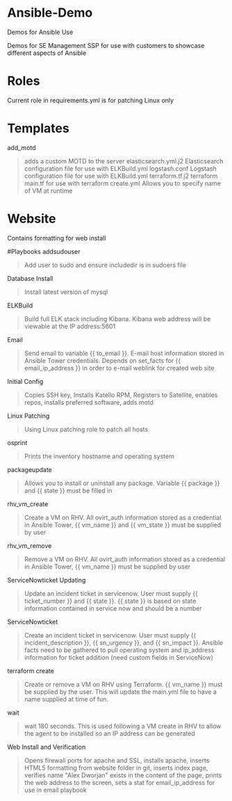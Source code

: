 # Ansible-Demo
Demos for Ansible Use

Demos for SE Management SSP for use with customers to showcase different aspects of Ansible

# Roles
Current role in requirements.yml is for patching Linux only

# Templates
add_motd
>adds a custom MOTD to the server
elasticsearch.yml.j2
>Elasticsearch configuration file for use with ELKBuild.yml
logstash.conf
>Logstash configuration file for use with ELKBuild.yml
terraform.tf.j2
>terraform main.tf for use with terraform create.yml Allows you to specify name of VM at runtime

# Website
Contains formatting for web install

#Playbooks
addsudouser
>Add user to sudo and ensure includedir is in sudoers file

Database Install
>Install latest version of mysql

ELKBuild
>Build full ELK stack including Kibana. Kibana web address will be viewable at the IP address:5601

Email
>Send email to variable {{ to_email }}. E-mail host information stored in Ansible Tower credentials. Depends on set_facts for {{ email_ip_address }} in order to e-mail weblink for created web site

Initial Config
>Copies SSH key, Installs Katello RPM, Registers to Satellite, enables repos, installs preferred software, adds motd

Linux Patching
>Using Linux patching role to patch all hosts

osprint
>Prints the inventory hostname and operating system

packageupdate
>Allows you to install or uninstall any package. Variable {{ package }} and {{ state }} must be filled in

rhv_vm_create
>Create a VM on RHV. All ovirt_auth information stored as a credential in Ansible Tower, {{ vm_name }} and {{ vm_state }} must be supplied by user

rhv_vm_remove
>Remove a VM on RHV. All ovirt_auth information stored as a credential in Ansible Tower, {{ vm_name }} must be supplied by user

ServiceNowticket Updating
> Update an incident ticket in servicenow. User must supply {{ ticket_number }} and {{ state }}. {{ state }} is based on state information contained in service now and should be a number

ServiceNowticket
> Create an incident ticket in servicenow. User must supply {{ incident_description }}, {{ sn_urgency }}, and {{ sn_impact }}. Ansible facts need to be gathered to pull operating system and ip_address information for ticket addition (need custom fields in ServiceNow)

terraform create
>Create or remove a VM on RHV using Terraform. {{ vm_name }} must be supplied by the user. This will update the main.yml file to have a name supplied at time of fun.

wait
>wait 180 seconds. This is used following a VM create in RHV to allow the agent to be installed so an IP address can be generated

Web Install and Verification
> Opens firewall ports for apache and SSL, installs apache, inserts HTML5 formatting from website folder in git, inserts index page, verifies name "Alex Dworjan" exists in the content of the page, prints the web address to the screen, sets a stat for email_ip_address for use in email playbook
